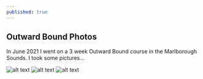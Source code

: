```yaml
---
published: true
---
```

## Outward Bound Photos

In June 2021 I went on a 3 week Outward Bound course in the Marlborough Sounds. I took some pictures...

![alt text](https://ucarecdn.com/6fc82855-e592-43d7-9878-79879e700088/-/preview/-/quality/smart/ "Our first expedition")
![alt text](https://ucarecdn.com/0b295896-1930-492b-848b-438f80cf1562/-/preview/-/quality/smart/ "In a haunted school")
![alt text](https://ucarecdn.com/9d4e9024-34ef-434e-ac15-599fb954d3ef/-/preview/-/quality/smart/ "Sea Scheme")
